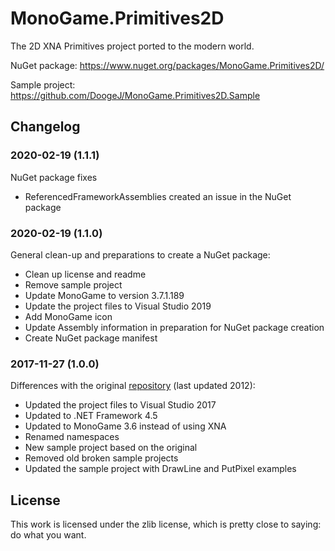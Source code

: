 # MonoGame.Primitives2D
The 2D XNA Primitives project ported to the modern world.

NuGet package: https://www.nuget.org/packages/MonoGame.Primitives2D/

Sample project: https://github.com/DoogeJ/MonoGame.Primitives2D.Sample

## Changelog
### 2020-02-19 (1.1.1)
NuGet package fixes
 * ReferencedFrameworkAssemblies created an issue in the NuGet package

### 2020-02-19 (1.1.0)
General clean-up and preparations to create a NuGet package:
 * Clean up license and readme
 * Remove sample project
 * Update MonoGame to version 3.7.1.189
 * Update the project files to Visual Studio 2019
 * Add MonoGame icon
 * Update Assembly information in preparation for NuGet package creation
 * Create NuGet package manifest

### 2017-11-27 (1.0.0)
Differences with the original [repository](https://bitbucket.org/C3/2d-xna-primitives/wiki/Home) (last updated 2012):
 * Updated the project files to Visual Studio 2017
 * Updated to .NET Framework 4.5
 * Updated to MonoGame 3.6 instead of using XNA
 * Renamed namespaces
 * New sample project based on the original
 * Removed old broken sample projects
 * Updated the sample project with DrawLine and PutPixel examples
 
 ## License
 This work is licensed under the zlib license, which is pretty close to saying: do what you want.
